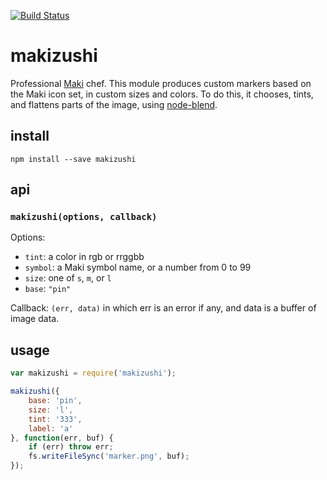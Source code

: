 [![Build Status](https://travis-ci.org/mapbox/makizushi.svg)](https://travis-ci.org/mapbox/makizushi)

# makizushi

Professional [Maki](https://www.mapbox.com/maki/) chef. This module produces custom markers based
on the Maki icon set, in custom sizes and colors. To do this, it chooses, tints, and flattens parts
of the image, using [node-blend](https://github.com/mapbox/node-blend).

## install

    npm install --save makizushi

## api

### `makizushi(options, callback)`

Options:

* `tint`: a color in rgb or rrggbb
* `symbol`: a Maki symbol name, or a number from 0 to 99
* `size`: one of `s`, `m`, or `l`
* `base`: `"pin"`

Callback: `(err, data)` in which err is an error if any, and data is a
buffer of image data.

## usage

```js
var makizushi = require('makizushi');

makizushi({
    base: 'pin',
    size: 'l',
    tint: '333',
    label: 'a'
}, function(err, buf) {
    if (err) throw err;
    fs.writeFileSync('marker.png', buf);
});
```
